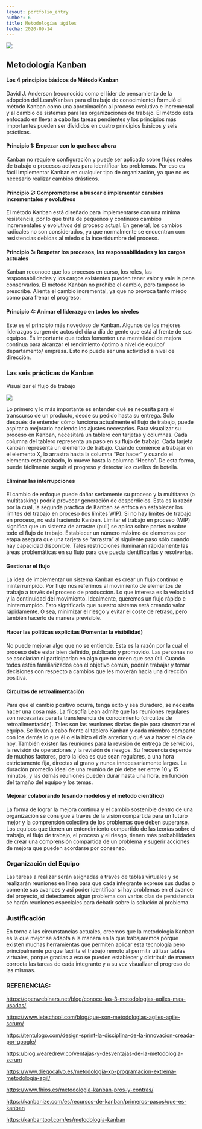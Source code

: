 ```yaml
---
layout: portfolio_entry
number: 6
title: Metodologías ágiles
fecha: 2020-09-14
---
```


<img class="img-content" src="{{site.url}}img/actividad6/CuadroComparativo.png" />

## Metodología Kanban

#### Los 4 principios básicos de Método Kanban
David J. Anderson (reconocido como el líder de pensamiento de la adopción del Lean/Kanban para el trabajo de conocimiento) formuló el método Kanban como una aproximación al proceso evolutivo e incremental y al cambio de sistemas para las organizaciones de trabajo. El método está enfocado en llevar a cabo las tareas pendientes y los principios más importantes pueden ser divididos en cuatro principios básicos y seis prácticas.

#### Principio 1: Empezar con lo que hace ahora

Kanban no requiere configuración y puede ser aplicado sobre flujos reales de trabajo o procesos activos para identificar los problemas. Por eso es fácil implementar Kanban en cualquier tipo de organización, ya que no es necesario realizar cambios drásticos.

#### Principio 2: Comprometerse a buscar e implementar cambios incrementales y evolutivos

El método Kanban está diseñado para implementarse con una mínima resistencia, por lo que trata de pequeños y continuos cambios incrementales y evolutivos del proceso actual. En general, los cambios radicales no son considerados, ya que normalmente se encuentran con resistencias debidas al miedo o la incertidumbre del proceso.

#### Principio 3: Respetar los procesos, las responsabilidades y los cargos actuales

Kanban reconoce que los procesos en curso, los roles, las responsabilidades y los cargos existentes pueden tener valor y vale la pena conservarlos. El método Kanban no prohíbe el cambio, pero tampoco lo prescribe. Alienta el cambio incremental, ya que no provoca tanto miedo como para frenar el progreso.

#### Principio 4: Animar el liderazgo en todos los niveles

Este es el principio más novedoso de Kanban. Algunos de los mejores liderazgos surgen de actos del día a día de gente que está al frente de sus equipos. Es importante que todos fomenten una mentalidad de mejora continua para alcanzar el rendimiento óptimo a nivel de equipo/ departamento/ empresa. Esto no puede ser una actividad a nivel de dirección.


### Las seis prácticas de Kanban

Visualizar el flujo de trabajo

<img class="img-content" src="{{site.url}}img/actividad6/board.png" /> 

Lo primero y lo más importante es entender qué se necesita para el transcurso de un producto, desde su pedido hasta su entrega. Solo después de entender cómo funciona actualmente el flujo de trabajo, puede aspirar a mejorarlo haciendo los ajustes necesarios.
Para visualizar su proceso en Kanban, necesitará un tablero con tarjetas y columnas. Cada columna del tablero representa un paso en su flujo de trabajo. Cada tarjeta kanban representa un elemento de trabajo.
Cuando comience a trabajar en el elemento X, lo arrastra hasta la columna “Por hacer” y cuando el elemento esté acabado, lo mueve hasta la columna “Hecho”. De esta forma, puede fácilmente seguir el progreso y detectar los cuellos de botella.

#### Eliminar las interrupciones

El cambio de enfoque puede dañar seriamente su proceso y la multitarea (o multitasking) podría provocar generación de desperdicios. Esta es la razón por la cual, la segunda práctica de Kanban se enfoca en establecer los límites del trabajo en proceso (los límites WIP). Si no hay límites de trabajo en proceso, no está haciendo Kanban.
Limitar el trabajo en proceso (WIP) significa que un sistema de arrastre (pull) se aplica sobre partes o sobre todo el flujo de trabajo. Establecer un número máximo de elementos por etapa asegura que una tarjeta se “arrastra” al siguiente paso sólo cuando hay capacidad disponible. Tales restricciones iluminarán rápidamente las áreas problemáticas en su flujo para que pueda identificarlas y resolverlas.

#### Gestionar el flujo

La idea de implementar un sistema Kanban es crear un flujo continuo e ininterrumpido. Por flujo nos referimos al movimiento de elementos de trabajo a través del proceso de producción. Lo que interesa es la velocidad y la continuidad del movimiento.
Idealmente, queremos un flujo rápido e ininterrumpido. Esto significaría que nuestro sistema está creando valor rápidamente. O sea, minimizar el riesgo y evitar el coste de retraso, pero también hacerlo de manera previsible.

#### Hacer las políticas explícitas (Fomentar la visibilidad)

No puede mejorar algo que no se entiende. Esta es la razón por la cual el proceso debe estar bien definido, publicado y promovido. Las personas no se asociarían ni participarían en algo que no creen que sea útil.
Cuando todos estén familiarizados con el objetivo común, podrán trabajar y tomar decisiones con respecto a cambios que les moverán hacia una dirección positiva.

#### Circuitos de retroalimentación

Para que el cambio positivo ocurra, tenga éxito y sea duradero, se necesita hacer una cosa más. La filosofía Lean admite que las reuniones regulares son necesarias para la transferencia de conocimiento (circuitos de retroalimentación).
Tales son las reuniones diarias de pie para sincronizar el equipo. Se llevan a cabo frente al tablero Kanban y cada miembro comparte con los demás lo que él o ella hizo el día anterior y qué va a hacer el día de hoy.
También existen las reuniones para la revisión de entrega de servicios, la revisión de operaciones y la revisión de riesgos. Su frecuencia depende de muchos factores, pero la idea es que sean regulares, a una hora estrictamente fija, directas al grano y nunca innecesariamente largas.
La duración promedio ideal de una reunión de pie debe ser entre 10 y 15 minutos, y las demás reuniones pueden durar hasta una hora, en función del tamaño del equipo y los temas.

#### Mejorar colaborando (usando modelos y el método científico)

La forma de lograr la mejora continua y el cambio sostenible dentro de una organización se consigue a través de la visión compartida para un futuro mejor y la comprensión colectiva de los problemas que deben superarse.
Los equipos que tienen un entendimiento compartido de las teorías sobre el trabajo, el flujo de trabajo, el proceso y el riesgo, tienen más probabilidades de crear una comprensión compartida de un problema y sugerir acciones de mejora que pueden acordarse por consenso.

### Organización del Equipo

Las tareas a realizar serán asignadas a través de tablas virtuales y se realizarán reuniones en línea para que cada integrante exprese sus dudas o comente sus avances y así poder identificar si hay problemas en el avance del proyecto, si detectamos algún problema con varios días de persistencia se harán reuniones especiales para debatir sobre la solución al problema.

### Justificación

En torno a las circunstancias actuales, creemos que la metodología Kanban es la que mejor se adapta a la manera en la que trabajaremos porque existen muchas herramientas que permiten aplicar esta tecnología pero principalmente porque facilita el trabajo remoto al permitir utilizar tablas virtuales, porque gracias a eso se pueden establecer y distribuir de manera correcta las tareas de cada integrante y a su vez visualizar el progreso de las mismas.




### REFERENCIAS:

https://openwebinars.net/blog/conoce-las-3-metodologias-agiles-mas-usadas/

https://www.iebschool.com/blog/que-son-metodologias-agiles-agile-scrum/

https://tentulogo.com/design-sprint-la-disciplina-de-la-innovacion-creada-por-google/

https://blog.wearedrew.co/ventajas-y-desventajas-de-la-metodologia-scrum

https://www.diegocalvo.es/metodologia-xp-programacion-extrema-metodologia-agil/

https://www.fhios.es/metodologia-kanban-pros-y-contras/

https://kanbanize.com/es/recursos-de-kanban/primeros-pasos/que-es-kanban

https://kanbantool.com/es/metodologia-kanban


